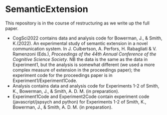 # SemanticExtension

This repository is in the course of restructuring as we write up the full paper.

- CogSci2022 contains data and analysis code for Bowerman, J., & Smith, K.(2022). An experimental study of semantic extension in a novel communication system. In J. Culbertson, A. Perfors, H. Rabagliati & V. Ramenzoni (Eds.), *Proceedings of the 44th Annual Conference of the Cognitive Science Society*. NB the data is the same as the data in Experiment1, but the analysis is somewhat different (we used a more complex measure of extension in the proceedings paper); the experiment code for the proceedings paper is in Experiment1/Experiment1Code.
- Analysis contains data and analysis code for Experiments 1-2 of Smith, K., Bowerman, J., & Smith, A. D. M. (in preparation). 
- Experiment1Code and Experiment2Code  contain experiment code (javascript/jspsych and python) for Experiments 1-2 of Smith, K., Bowerman, J., & Smith, A. D. M. (in preparation). 
